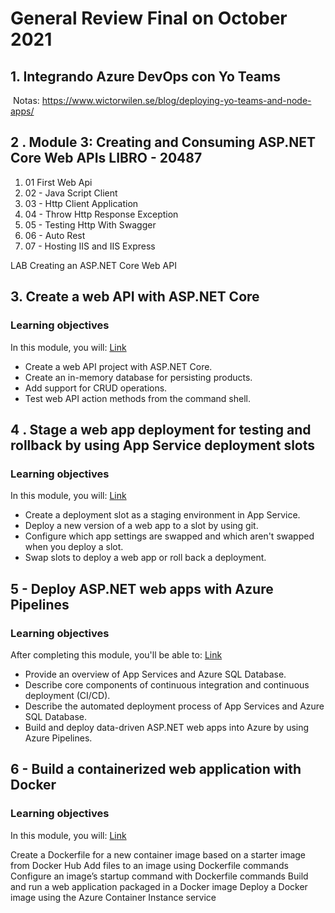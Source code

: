 # General Review Final on October 2021

## 1. Integrando Azure DevOps con Yo Teams

​      Notas: https://www.wictorwilen.se/blog/deploying-yo-teams-and-node-apps/


## 2 . Module 3: Creating and Consuming ASP.NET Core Web APIs LIBRO - 20487

1. 01 First Web Api
2. 02 - Java Script Client
3. 03 - Http Client Application
4. 04 - Throw Http Response Exception
5. 05 - Testing Http With Swagger
6. 06 - Auto Rest
7. 07 - Hosting IIS and IIS Express

LAB Creating an ASP.NET Core Web API



## 3. Create a web API with ASP.NET Core

### Learning objectives

In this module, you will: [Link](https://docs.microsoft.com/en-us/learn/modules/build-web-api-aspnet-core/)

- Create a web API project with ASP.NET Core.
- Create an in-memory database for persisting products.
- Add support for CRUD operations.
- Test web API action methods from the command shell.



## 4 . Stage a web app deployment for testing and rollback by using App Service deployment slots

### Learning objectives

In this module, you will: [Link](https://docs.microsoft.com/en-us/learn/modules/stage-deploy-app-service-deployment-slots/)

- Create a deployment slot as a staging environment in App Service.
- Deploy a new version of a web app to a slot by using git.
- Configure which app settings are swapped and which aren't swapped when you deploy a slot.
- Swap slots to deploy a web app or roll back a deployment.



## 5 - Deploy ASP.NET web apps with Azure Pipelines

### Learning objectives

After completing this module, you'll be able to: [Link](https://docs.microsoft.com/en-us/learn/modules/deploy-aspnet-apps-azure-app-service-pipelines/)

- Provide an overview of App Services and Azure SQL Database.
- Describe core components of continuous integration and continuous deployment (CI/CD).
- Describe the automated deployment process of App Services and Azure SQL Database.
- Build and deploy data-driven ASP.NET web apps into Azure by using Azure Pipelines.

## 6 - Build a containerized web application with Docker

### Learning objectives
In this module, you will: [Link](https://docs.microsoft.com/en-us/learn/modules/intro-to-containers/)

Create a Dockerfile for a new container image based on a starter image from Docker Hub
Add files to an image using Dockerfile commands
Configure an image’s startup command with Dockerfile commands
Build and run a web application packaged in a Docker image
Deploy a Docker image using the Azure Container Instance service